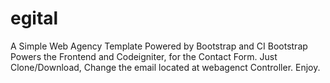 # egital
A Simple Web Agency Template Powered by Bootstrap and CI
Bootstrap Powers the Frontend and Codeigniter, for the Contact Form.
Just Clone/Download, Change the email located at webagenct Controller.
Enjoy.

